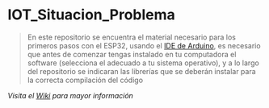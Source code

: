 # IOT_Situacion_Problema
>En este repositorio se encuentra el material necesario para los primeros pasos con el ESP32, usando el [IDE de Arduino]( https://www.arduino.cc/en/main/software), es necesario que antes de comenzar tengas instalado en tu computadora el software (selecciona el adecuado a tu sistema operativo), y a lo largo del repositorio se indicaran las librerías que se deberán instalar para la correcta compilación del código

_Visita el [Wiki](https://github.com/ManuelZepeda16/IOT_Situacion_Problema/wiki) para mayor información_
